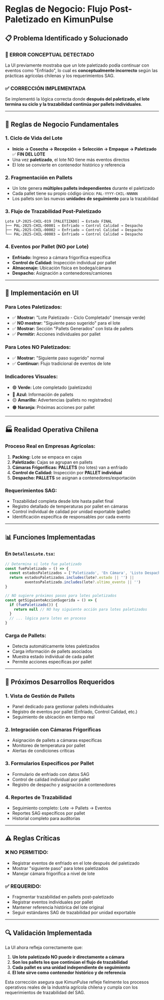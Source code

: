 # Reglas de Negocio: Flujo Post-Paletizado en KimunPulse

## 📋 **Problema Identificado y Solucionado**

### **🚨 ERROR CONCEPTUAL DETECTADO**
La UI previamente mostraba que un lote paletizado podía continuar con eventos como "Enfriado", lo cual es **conceptualmente incorrecto** según las prácticas agrícolas chilenas y los requerimientos SAG.

### **✅ CORRECCIÓN IMPLEMENTADA**
Se implementó la lógica correcta donde **después del paletizado, el lote termina su ciclo y la trazabilidad continúa por pallets individuales**.

---

## 🎯 **Reglas de Negocio Fundamentales**

### **1. Ciclo de Vida del Lote**
- **Inicio → Cosecha → Recepción → Selección → Empaque → Paletizado** ✅ **FIN DEL LOTE**
- Una vez **paletizado**, el lote NO tiene más eventos directos
- El lote se convierte en contenedor histórico y referencia

### **2. Fragmentación en Pallets**
- Un lote genera **múltiples pallets independientes** durante el paletizado
- Cada pallet tiene su propio código único: `PAL-YYYY-CHIL-NNNNN`
- Los pallets son las nuevas **unidades de seguimiento** para la trazabilidad

### **3. Flujo de Trazabilidad Post-Paletizado**
```
Lote LP-2025-CHIL-019 [PALETIZADO] → Estado FINAL
├── PAL-2025-CHIL-00001 → Enfriado → Control Calidad → Despacho
├── PAL-2025-CHIL-00002 → Enfriado → Control Calidad → Despacho
└── PAL-2025-CHIL-00003 → Enfriado → Control Calidad → Despacho
```

### **4. Eventos por Pallet (NO por Lote)**
- **Enfriado:** Ingreso a cámara frigorífica específica
- **Control de Calidad:** Inspección individual por pallet
- **Almacenaje:** Ubicación física en bodega/cámara
- **Despacho:** Asignación a contenedores/camiones

---

## 🎨 **Implementación en UI**

### **Para Lotes Paletizados:**
- ✅ **Mostrar:** "Lote Paletizado - Ciclo Completado" (mensaje verde)
- ✅ **NO mostrar:** "Siguiente paso sugerido" para el lote
- ✅ **Mostrar:** Sección "Pallets Generados" con lista de pallets
- ✅ **Permitir:** Acciones individuales por pallet

### **Para Lotes NO Paletizados:**
- ✅ **Mostrar:** "Siguiente paso sugerido" normal
- ✅ **Continuar:** Flujo tradicional de eventos de lote

### **Indicadores Visuales:**
- 🟢 **Verde:** Lote completado (paletizado)
- 🔵 **Azul:** Información de pallets
- 🟡 **Amarillo:** Advertencias (pallets no registrados)
- 🟠 **Naranja:** Próximas acciones por pallet

---

## 🏭 **Realidad Operativa Chilena**

### **Proceso Real en Empresas Agrícolas:**
1. **Packing:** Lote se empaca en cajas
2. **Paletizado:** Cajas se agrupan en pallets
3. **Cámaras Frigoríficas:** **PALLETS** (no lotes) van a enfriado
4. **Control de Calidad:** Inspección por **PALLET individual**
5. **Despacho:** **PALLETS** se asignan a contenedores/exportación

### **Requerimientos SAG:**
- Trazabilidad completa desde lote hasta pallet final
- Registro detallado de temperaturas por pallet en cámaras
- Control individual de calidad por unidad exportable (pallet)
- Identificación específica de responsables por cada evento

---

## 📊 **Funciones Implementadas**

### **En `DetallesLote.tsx`:**
```typescript
// Determina si lote fue paletizado
const fuePaletizado = () => {
  const estadosPaletizados = ['Paletizado', 'En Cámara', 'Listo Despacho']
  return estadosPaletizados.includes(lote?.estado || '') || 
         eventosPaletizado.includes(lote?.ultimo_evento || '')
}

// NO sugiere próximos pasos para lotes paletizados
const getSiguienteAccionSugerida = () => {
  if (fuePaletizado()) {
    return null // NO hay siguiente acción para lotes paletizados
  }
  // ... lógica para lotes en proceso
}
```

### **Carga de Pallets:**
- Detecta automáticamente lotes paletizados
- Carga información de pallets asociados
- Muestra estado individual de cada pallet
- Permite acciones específicas por pallet

---

## 🚀 **Próximos Desarrollos Requeridos**

### **1. Vista de Gestión de Pallets**
- Panel dedicado para gestionar pallets individuales
- Registro de eventos por pallet (Enfriado, Control Calidad, etc.)
- Seguimiento de ubicación en tiempo real

### **2. Integración con Cámaras Frigoríficas**
- Asignación de pallets a cámaras específicas
- Monitoreo de temperatura por pallet
- Alertas de condiciones críticas

### **3. Formularios Específicos por Pallet**
- Formulario de enfriado con datos SAG
- Control de calidad individual por pallet
- Registro de despacho y asignación a contenedores

### **4. Reportes de Trazabilidad**
- Seguimiento completo: Lote → Pallets → Eventos
- Reportes SAG específicos por pallet
- Historial completo para auditorías

---

## ⚠️ **Reglas Críticas**

### **❌ NO PERMITIDO:**
- Registrar eventos de enfriado en el lote después del paletizado
- Mostrar "siguiente paso" para lotes paletizados
- Manejar cámara frigorífica a nivel de lote

### **✅ REQUERIDO:**
- Fragmentar trazabilidad en pallets post-paletizado
- Registrar eventos individuales por pallet
- Mantener referencia histórica del lote original
- Seguir estándares SAG de trazabilidad por unidad exportable

---

## 🔍 **Validación Implementada**

La UI ahora refleja correctamente que:
1. **Un lote paletizado NO puede ir directamente a cámara**
2. **Son los pallets los que continúan el flujo de trazabilidad**
3. **Cada pallet es una unidad independiente de seguimiento**
4. **El lote sirve como contenedor histórico y de referencia**

Esta corrección asegura que KimunPulse refleje fielmente los procesos operativos reales de la industria agrícola chilena y cumpla con los requerimientos de trazabilidad del SAG. 